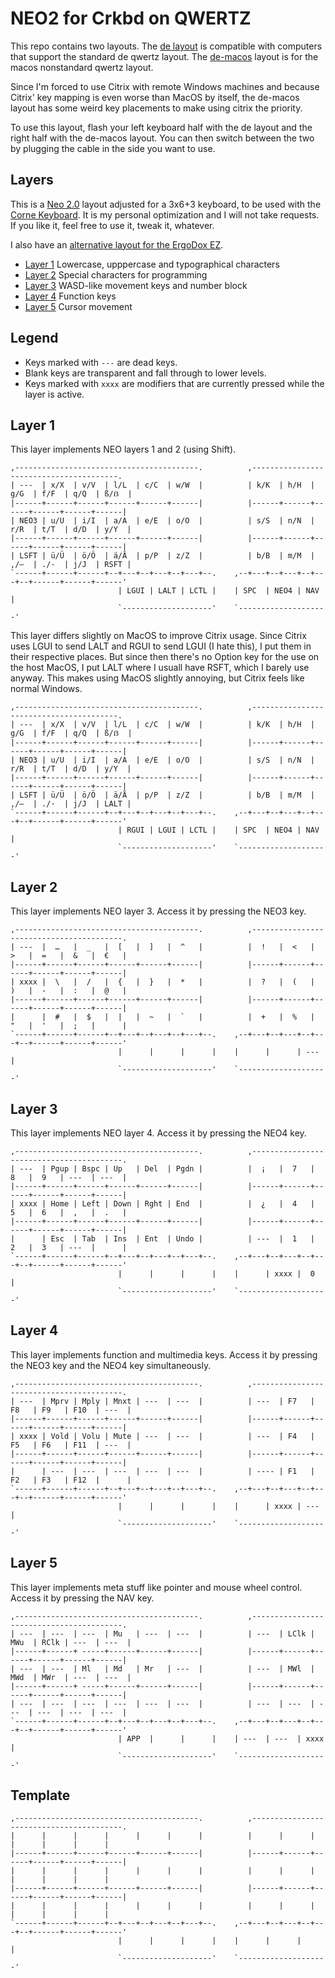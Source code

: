 # NEO2 for Crkbd on QWERTZ

This repo contains two layouts. The [de layout](./de) is compatible with
computers that support the standard de qwertz layout. The [de-macos](./de-macos)
layout is for the macos nonstandard qwertz layout.

Since I'm forced to use Citrix with remote Windows machines and because Citrix'
key mapping is even worse than MacOS by itself, the de-macos layout has some
weird key placements to make using citrix the priority.

To use this layout, flash your left keyboard half with the de layout and the
right half with the de-macos layout. You can then switch between the two by
plugging the cable in the side you want to use.

## Layers

This is a [Neo 2.0](https://www.neo-layout.org/) layout adjusted for a 3x6+3 keyboard, to be used with the
[Corne Keyboard](https://github.com/foostan/crkbd/). It is my personal
optimization and I will not take requests. If you like it, feel free to use it,
tweak it, whatever.

I also have an [alternative layout for the ErgoDox EZ](https://github.com/yeldiRium/qmk-ergodox-ez-neo2/).

- [Layer 1](#layer-1) Lowercase, upppercase and typographical characters
- [Layer 2](#layer-2) Special characters for programming
- [Layer 3](#layer-3) WASD-like movement keys and number block
- [Layer 4](#layer-4) Function keys
- [Layer 5](#layer-5) Cursor movement

## Legend

 * Keys marked with `---` are dead keys.
 * Blank keys are transparent and fall through to lower levels.
 * Keys marked with `xxxx` are modifiers that are currently pressed while the layer is active.

## Layer 1

This layer implements NEO layers 1 and 2 (using Shift).

```
,-----------------------------------------.          ,----------------------------------------.
| ---  | x/X  | v/V  | l/L  | c/C  | w/W  |          | k/K  | h/H  | g/G  | f/F  | q/Q  | ß/ẞ  |
|------+------+------+------+------+------|          |------+------+------+------+------+------|
| NEO3 | u/U  | i/I  | a/A  | e/E  | o/O  |          | s/S  | n/N  | r/R  | t/T  | d/D  | y/Y  |
|------+------+------+------+------+------|          |------+------+------+------+------+------|
| LSFT | ü/Ü  | ö/Ö  | ä/Ä  | p/P  | z/Z  |          | b/B  | m/M  | ,/–  | ./·  | j/J  | RSFT |
`------+------+------+--+---+--+---+--+---+--.    ,--+---+--+---+--+---+--+------+------+------'
                        | LGUI | LALT | LCTL |    | SPC  | NEO4 | NAV  |
                        `--------------------'    `--------------------'
```

This layer differs slightly on MacOS to improve Citrix usage. Since Citrix uses
LGUI to send LALT and RGUI to send LGUI (I hate this), I put them in their
respective places. But since then there's no Option key for the use on the host
MacOS, I put LALT where I usuall have RSFT, which I barely use anyway.
This makes using MacOS slightly annoying, but Citrix feels like normal Windows.

```
,-----------------------------------------.          ,----------------------------------------.
| ---  | x/X  | v/V  | l/L  | c/C  | w/W  |          | k/K  | h/H  | g/G  | f/F  | q/Q  | ß/ẞ  |
|------+------+------+------+------+------|          |------+------+------+------+------+------|
| NEO3 | u/U  | i/I  | a/A  | e/E  | o/O  |          | s/S  | n/N  | r/R  | t/T  | d/D  | y/Y  |
|------+------+------+------+------+------|          |------+------+------+------+------+------|
| LSFT | ü/Ü  | ö/Ö  | ä/Ä  | p/P  | z/Z  |          | b/B  | m/M  | ,/–  | ./·  | j/J  | LALT |
`------+------+------+--+---+--+---+--+---+--.    ,--+---+--+---+--+---+--+------+------+------'
                        | RGUI | LGUI | LCTL |    | SPC  | NEO4 | NAV  |
                        `--------------------'    `--------------------'
```

## Layer 2

This layer implements NEO layer 3. Access it by pressing the NEO3 key.

```
,-----------------------------------------.          ,-----------------------------------------.
| ---  |  …   |  _   |  [   |  ]   |  ^   |          |  !   |  <   |  >   |  =   |  &   |  €   |
|------+------+------+------+------+------|          |------+------+------+------+------+------|
| xxxx |  \   |  /   |  {   |  }   |  *   |          |  ?   |  (   |  )   |  -   |  :   |  @   |
|------+------+------+------+------+------|          |------+------+------+------+------+------|
|      |  #   |  $   |  |   |  ~   |  `   |          |  +   |  %   |  "   |  '   |  ;   |      |
`------+------+------+--+---+--+---+--+---+--.    ,--+---+--+---+--+---+--+------+------+------'
                        |      |      |      |    |      |      | ---  |
                        `--------------------'    `--------------------'
```

## Layer 3

This layer implements NEO layer 4. Access it by pressing the NEO4 key.

```
,-----------------------------------------.          ,-----------------------------------------.
| ---  | Pgup | Bspc | Up   | Del  | Pgdn |          |  ¡   |  7   |  8   |  9   | ---  | ---  |
|------+------+------+------+------+------|          |------+------+------+------+------+------|
| xxxx | Home | Left | Down | Rght | End  |          |  ¿   |  4   |  5   |  6   |  ,   |  .   |
|------+------+------+------+------+------|          |------+------+------+------+------+------|
|      | Esc  | Tab  | Ins  | Ent  | Undo |          | ---  |  1   |  2   |  3   | ---  |      |
`------+------+------+--+---+--+---+--+---+--.    ,--+---+--+---+--+---+--+------+------+------'
                        |      |      |      |    |      | xxxx |  0   |
                        `--------------------'    `--------------------'
```

## Layer 4

This layer implements function and multimedia keys. Access it by pressing the NEO3 key and the NEO4 key simultaneously.

```
,-----------------------------------------.          ,-----------------------------------------.
| ---  | Mprv | Mply | Mnxt | ---  | ---  |          | ---  | F7   | F8   | F9   | F10  | ---  |
|------+------+------+------+------+------|          |------+------+------+------+------+------|
| xxxx | Vold | Volu | Mute | ---  | ---  |          | ---  | F4   | F5   | F6   | F11  | ---  |
|------+------+------+------+------+------|          |------+------+------+------+------+------|
|      | ---  | ---  | ---  | ---  | ---  |          | ---- | F1   | F2   | F3   | F12  |      |
`------+------+------+--+---+--+---+--+---+--.    ,--+---+--+---+--+---+--+------+------+------'
                        |      |      |      |    |      | xxxx | ---  |
                        `--------------------'    `--------------------'
```

## Layer 5

This layer implements meta stuff like pointer and mouse wheel control. Access it by pressing the NAV key.

```
,-----------------------------------------.          ,-----------------------------------------.
| ---  | ---  | ---  | Mu   | ---  | ---  |          | ---  | LClk | MWu  | RClk | ---  | ---  |
|------+------+ -----+------+------+------|          |------+------+------+------+------+------|
| ---  | ---  | Ml   | Md   | Mr   | ---  |          | ---  | MWl  | MWd  | MWr  | ---  | ---  |
|------+------+ -----+------+------+------|          |------+------+------+------+------+------|
| ---  | ---  | ---  | ---  | ---  | ---  |          | ---  | ---  | ---  | ---  | ---  | ---  |
`------+------+------+--+---+--+---+--+---+--.    ,--+---+--+---+--+---+--+------+------+------'
                        | APP  |      |      |    | ---  | ---  | xxxx |
                        `--------------------'    `--------------------'
```

## Template

```
,-----------------------------------------.          ,-----------------------------------------.
|      |      |      |      |      |      |          |      |      |      |      |      |      |
|------+------+------+------+------+------|          |------+------+------+------+------+------|
|      |      |      |      |      |      |          |      |      |      |      |      |      |
|------+------+------+------+------+------|          |------+------+------+------+------+------|
|      |      |      |      |      |      |          |      |      |      |      |      |      |
`------+------+------+--+---+--+---+--+---+--.    ,--+---+--+---+--+---+--+------+------+------'
                        |      |      |      |    |      |      |      |
                        `--------------------'    `--------------------'
```
